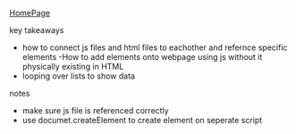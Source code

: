 
[HomePage](https://{bellmoor}.github.io/{BellMoore_I210}/tree/main/homework-3)

key takeaways
- how to connect js files and html files to eachother and refernce specific elements
-How to add elements onto webpage using js without it physically existing in HTML
- looping over lists to show data

notes
- make sure js file is referenced correctly
- use documet.createElement to create element on seperate script